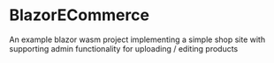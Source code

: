 # BlazorECommerce
An example blazor wasm project implementing a simple shop site with supporting admin functionality for uploading / editing products
